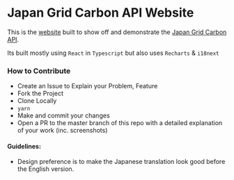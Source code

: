 # Japan Grid Carbon API Website

This is the [website](https://japan-grid-carbon.vercel.app/) built to show off and demonstrate the [Japan Grid Carbon API](https://github.com/FraserTooth/japan_grid_carbon_api).

Its built mostly using `React` in `Typescript` but also uses `Recharts` & `i18next`

### How to Contribute

- Create an Issue to Explain your Problem, Feature
- Fork the Project
- Clone Locally
- `yarn`
- Make and commit your changes
- Open a PR to the master branch of this repo with a detailed explanation of your work (inc. screenshots)

#### Guidelines:

- Design preference is to make the Japanese translation look good before the English version.
